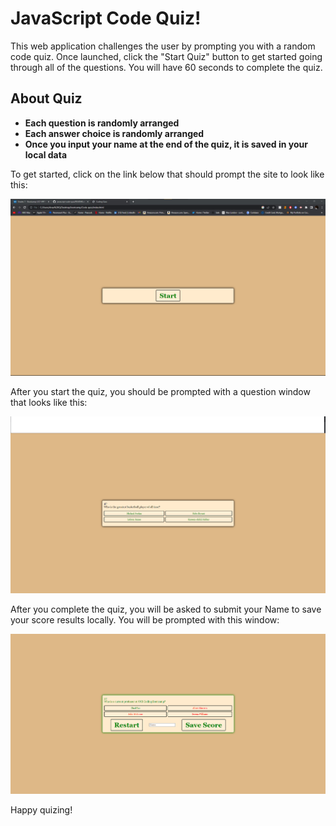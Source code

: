 # JavaScript Code Quiz!

This web application challenges the user by prompting you with a random code quiz. Once launched, click the "Start Quiz" button to get started going through all of the questions. You will have 60 seconds to complete the quiz.

## About Quiz

- **Each question is randomly arranged**
- **Each answer choice is randomly arranged**
- **Once you input your name at the end of the quiz, it is saved in your local data**

To get started, click on the link below that should prompt the site to look like this:

![Start Window Example](./pictures/Coding_Quiz_Start.png)
<a href="https://aqazza.github.io/Code-quiz/"></a>

After you start the quiz, you should be prompted with a question window that looks like this:

![question window example](./pictures/Coding_Quiz_Questions.png)

After you complete the quiz, you will be asked to submit your Name to save your score results locally. You will be prompted with this window:

![submit score example](./pictures/Coding_Quiz_Save.png)

Happy quizing!
